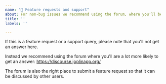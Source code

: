 ```yaml
---
name: "🤔 Feature requests and support"
about: For non-bug issues we recommend using the forum, where you'll be more likely to get an answer: https://discourse.joplinapp.org/
title: ''
labels: ''

---
```


If this is a feature request or a support query, please note that you'll not get an answer here.

Instead we recommend using the forum where you'll are a lot more likely to get an answer: https://discourse.joplinapp.org/

The forum is also the right place to submit a feature request so that it can be discussed by other users.
